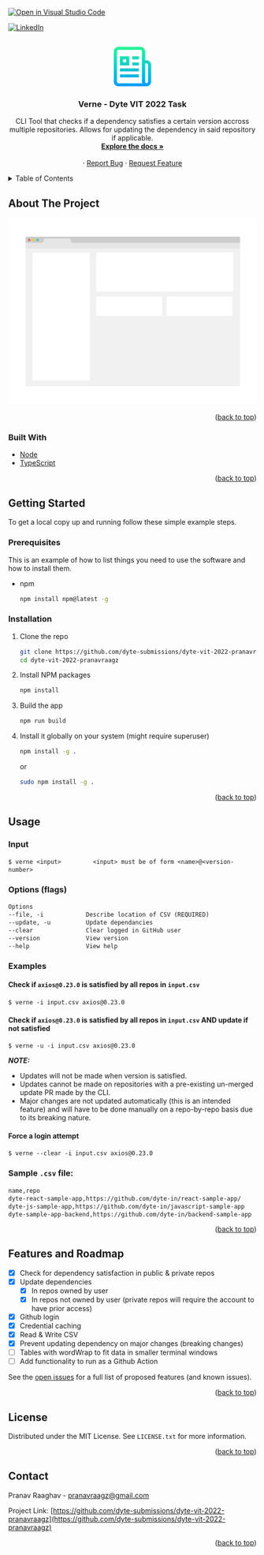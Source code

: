 [![Open in Visual Studio Code](https://classroom.github.com/assets/open-in-vscode-c66648af7eb3fe8bc4f294546bfd86ef473780cde1dea487d3c4ff354943c9ae.svg)](https://classroom.github.com/online_ide?assignment_repo_id=7942906&assignment_repo_type=AssignmentRepo)
<div id="top"></div>
<!--
*** Thanks for checking out the Best-README-Template. If you have a suggestion
*** that would make this better, please fork the repo and create a pull request
*** or simply open an issue with the tag "enhancement".
*** Don't forget to give the project a star!
*** Thanks again! Now go create something AMAZING! :D
-->

<!-- PROJECT SHIELDS -->
[![LinkedIn][linkedin-shield]][linkedin-url]

<!-- PROJECT LOGO -->
<br />
<div align="center">
  <a href="https://github.com/dyte-submissions/dyte-vit-2022-pranavraagz">
    <img src="images/logo.png" alt="Logo" width="80" height="80">
  </a>

<h3 align="center">Verne - Dyte VIT 2022 Task</h3>

  <p align="center">
    CLI Tool that checks if a dependency satisfies a certain version accross multiple repositories. Allows for updating the dependency in said repository if applicable.
    <br />
    <a href="https://github.com/dyte-submissions/dyte-vit-2022-pranavraagz"><strong>Explore the docs »</strong></a>
    <br />
    <br />
    ·
    <a href="https://github.com/dyte-submissions/dyte-vit-2022-pranavraagz/issues">Report Bug</a>
    ·
    <a href="https://github.com/dyte-submissions/dyte-vit-2022-pranavraagz/issues">Request Feature</a>
  </p>
</div>



<!-- TABLE OF CONTENTS -->
<details>
  <summary>Table of Contents</summary>
  <ol>
    <li>
      <a href="#about-the-project">About The Project</a>
      <ul>
        <li><a href="#built-with">Built With</a></li>
      </ul>
    </li>
    <li>
      <a href="#getting-started">Getting Started</a>
      <ul>
        <li><a href="#prerequisites">Prerequisites</a></li>
        <li><a href="#installation">Installation</a></li>
      </ul>
    </li>
    <li><a href="#usage">Usage</a></li>
    <li><a href="#roadmap">Roadmap</a></li>
    <li><a href="#contributing">Contributing</a></li>
    <li><a href="#license">License</a></li>
    <li><a href="#contact">Contact</a></li>
    <li><a href="#acknowledgments">Acknowledgments</a></li>
  </ol>
</details>



<!-- ABOUT THE PROJECT -->
## About The Project

[![Product Name Screen Shot][product-screenshot]](https://example.com)



<p align="right">(<a href="#top">back to top</a>)</p>



### Built With

* [Node](https://nodejs.org/en/)
* [TypeScript](https://www.typescriptlang.org/)

<p align="right">(<a href="#top">back to top</a>)</p>


<!-- GETTING STARTED -->
## Getting Started

To get a local copy up and running follow these simple example steps.

### Prerequisites

This is an example of how to list things you need to use the software and how to install them.
* npm
  ```sh
  npm install npm@latest -g
  ```

### Installation

1. Clone the repo
   ```sh
   git clone https://github.com/dyte-submissions/dyte-vit-2022-pranavraagz
   cd dyte-vit-2022-pranavraagz
   ```
2. Install NPM packages
   ```sh
   npm install
   ```
3. Build the app 
   ```sh
   npm run build
   ```
4. Install it globally on your system (might require superuser)
   ```sh
   npm install -g .
   ```
   or 
   ```sh
   sudo npm install -g .
   ```

<p align="right">(<a href="#top">back to top</a>)</p>


<!-- USAGE EXAMPLES -->
## Usage
### Input 
```
$ verne <input>         <input> must be of form <name>@<version-number>
```
### Options (flags)
```
Options
--file, -i            Describe location of CSV (REQUIRED)
--update, -u          Update dependancies 
--clear               Clear logged in GitHub user 
--version             View version 
--help                View help
```
### Examples
#### Check if `axios@0.23.0` is satisfied by all repos in `input.csv`
```
$ verne -i input.csv axios@0.23.0
```
#### Check if `axios@0.23.0` is satisfied by all repos in `input.csv` AND update if not satisfied
```
$ verne -u -i input.csv axios@0.23.0
```
**_NOTE:_** <br/>
* Updates will not be made when version is satisfied. 
* Updates cannot be made on repositories with a pre-existing un-merged update PR made by the CLI. 
* Major changes are not updated automatically (this is an intended feature) and will have to be done manually on a repo-by-repo basis due to its breaking nature. 
#### Force a login attempt
```
$ verne --clear -i input.csv axios@0.23.0
```

### Sample `.csv` file: 
```csv
name,repo
dyte-react-sample-app,https://github.com/dyte-in/react-sample-app/
dyte-js-sample-app,https://github.com/dyte-in/javascript-sample-app
dyte-sample-app-backend,https://github.com/dyte-in/backend-sample-app
```

<p align="right">(<a href="#top">back to top</a>)</p>



<!-- ROADMAP -->
## Features and Roadmap

- [x] Check for dependency satisfaction in public & private repos
- [x] Update dependencies
    - [x] In repos owned by user 
    - [x] In repos not owned by user (private repos will require the account to have prior access) 
- [x] Github login
- [x] Credential caching 
- [x] Read & Write CSV
- [x] Prevent updating dependency on major changes (breaking changes) 
- [ ] Tables with wordWrap to fit data in smaller terminal windows
- [ ] Add functionality to run as a Github Action 

See the [open issues](https://github.com/dyte-submissions/dyte-vit-2022-pranavraagz/issues) for a full list of proposed features (and known issues).

<p align="right">(<a href="#top">back to top</a>)</p>



<!-- LICENSE -->
## License

Distributed under the MIT License. See `LICENSE.txt` for more information.

<p align="right">(<a href="#top">back to top</a>)</p>



<!-- CONTACT -->
## Contact

Pranav Raaghav - pranavraagz@gmail.com

Project Link: [https://github.com/dyte-submissions/dyte-vit-2022-pranavraagz](https://github.com/dyte-submissions/dyte-vit-2022-pranavraagz)

<p align="right">(<a href="#top">back to top</a>)</p>



<!-- MARKDOWN LINKS & IMAGES -->
<!-- https://www.markdownguide.org/basic-syntax/#reference-style-links -->
[linkedin-shield]: https://img.shields.io/badge/-LinkedIn-black.svg?style=for-the-badge&logo=linkedin&colorB=555
[linkedin-url]: https://www.linkedin.com/in/pranav-raaghav-a7a115196/
[product-screenshot]: images/screenshot.png
